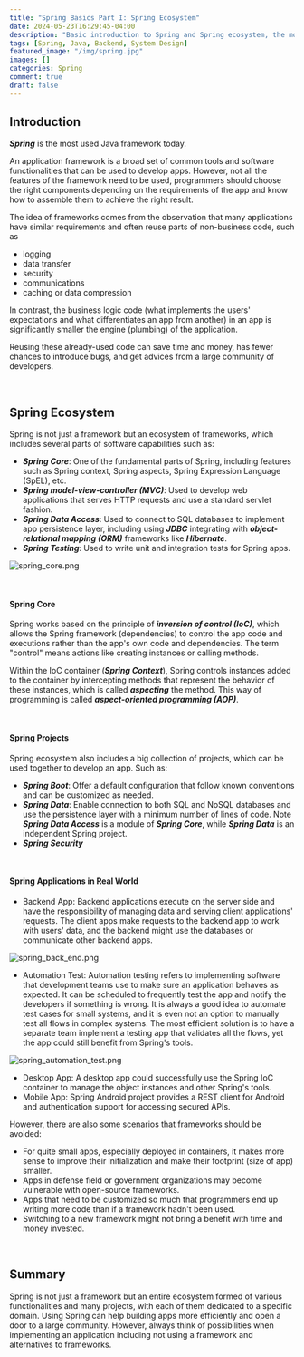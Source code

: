 ```yaml
---
title: "Spring Basics Part I: Spring Ecosystem"
date: 2024-05-23T16:29:45-04:00
description: "Basic introduction to Spring and Spring ecosystem, the most widely used Java framework today."
tags: [Spring, Java, Backend, System Design]
featured_image: "/img/spring.jpg"
images: []
categories: Spring
comment: true
draft: false
---
```


## Introduction

**_Spring_** is the most used Java framework today. 

An application framework is a broad set of common tools and software functionalities that can be used to develop apps. However, not all the features of the framework need to be used, programmers should choose the right components depending on the requirements of the app and know how to assemble them to achieve the right result.

The idea of frameworks comes from the observation that many applications have similar requirements and often reuse parts of non-business code, such as 
- logging
- data transfer
- security
- communications
- caching or data compression

In contrast, the business logic code (what implements the users' expectations and what differentiates an app from another) in an app is significantly smaller the engine (plumbing) of the application. 

Reusing these already-used code can save time and money, has fewer chances to introduce bugs, and get advices from a large community of developers.

&nbsp;

## Spring Ecosystem

Spring is not just a framework but an ecosystem of frameworks, which includes several parts of software capabilities such as:
- **_Spring Core_**: One of the fundamental parts of Spring, including features such as Spring context, Spring aspects, Spring Expression Language (SpEL), etc.
- **_Spring model-view-controller (MVC)_**: Used to develop web applications that serves HTTP requests and use a standard servlet fashion.
- **_Spring Data Access_**: Used to connect to SQL databases to implement app persistence layer, including using **_JDBC_** integrating with **_object-relational mapping (ORM)_** frameworks like **_Hibernate_**.
- **_Spring Testing_**: Used to write unit and integration tests for Spring apps.

![spring_core.png](/img/spring_core.png)

&nbsp;

#### Spring Core

Spring works based on the principle of **_inversion of control (IoC)_**, which allows the Spring framework (dependencies) to control the app code and executions rather than the app's own code and dependencies. The term "control" means actions like creating instances or calling methods.

Within the IoC container (**_Spring Context_**), Spring controls instances added to the container by intercepting methods that represent the behavior of these instances, which is called **_aspecting_** the method. This way of programming is called **_aspect-oriented programming (AOP)_**.

&nbsp;

#### Spring Projects

Spring ecosystem also includes a big collection of projects, which can be used together to develop an app. Such as:
- **_Spring Boot_**: Offer a default configuration that follow known conventions and can be customized as needed.
- **_Spring Data_**: Enable connection to both SQL and NoSQL databases and use the persistence layer with a minimum number of lines of code. Note **_Spring Data Access_** is a module of **_Spring Core_**, while **_Spring Data_** is an independent Spring project.
- **_Spring Security_**

&nbsp;

#### Spring Applications in Real World

- Backend App: Backend applications execute on the server side and have the responsibility of managing data and serving client applications' requests. The client apps make requests to the backend app to work with users' data, and the backend might use the databases or communicate other backend apps.

![spring_back_end.png](/img/spring_back_end.png)

- Automation Test: Automation testing refers to implementing software that development teams use to make sure an application behaves as expected. It can be scheduled to frequently test the app and notify the developers if something is wrong. It is always a good idea to automate test cases for small systems, and it is even not an option to manually test all flows in complex systems. The most efficient solution is to have a separate team implement a testing app that validates all the flows, yet the app could still benefit from Spring's tools.

![spring_automation_test.png](/img/spring_automation_test.png)

- Desktop App: A desktop app could successfully use the Spring IoC container to manage the object instances and other Spring's tools.
- Mobile App: Spring Android project provides a REST client for Android and authentication support for accessing secured APIs.

However, there are also some scenarios that frameworks should be avoided:
- For quite small apps, especially deployed in containers, it makes more sense to improve their initialization and make their footprint (size of app) smaller.
- Apps in defense field or government organizations may become vulnerable with open-source frameworks.
- Apps that need to be customized so much that programmers end up writing more code than if a framework hadn't been used.
- Switching to a new framework might not bring a benefit with time and money invested.

&nbsp;

## Summary

Spring is not just a framework but an entire ecosystem formed of various functionalities and many projects, with each of them dedicated to a specific domain. Using Spring can help building apps more efficiently and open a door to a large community. However, always think of possibilities when implementing an application including not using a framework and alternatives to frameworks.
